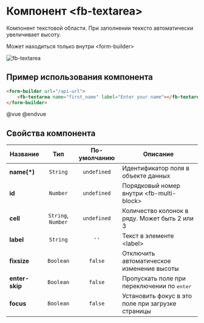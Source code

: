 # Компонент &lt;fb-textarea&gt;

Компонент текстовой области. При заполнении текксто автоматически увеличивает высоту.

Может находиться только внутри &lt;form-builder&gt;

![fb-textarea](https://storage.googleapis.com/static.awema.pl/docs/fb-textarea.png)


## Пример использования компонента

```html
<form-builder url="/api-url">
    <fb-textarea name="first_name" label="Enter your name"></fb-textarea>
</form-builder>
```
@vue
<form-builder url="/api-url">
    <fb-textarea name="first_name" label="Enter your name"></fb-textarea>
</form-builder>
@endvue


## Свойства компонента

| Название            | Тип                | По-умолчанию        | Описание                                          |
|---------------------|:------------------:|:-------------------:|---------------------------------------------------|
| **name(*)**         | `String`           | `undefined`         | Идентификатор поля в объекте данных               |
| **id**              | `Number`           | `undefined`         | Порядковый номер внутри &lt;fb-multi-block&gt;    |
| **cell**            | `String`, `Number` | `undefined`         | Количество колонок в ряду. Может быть 2 или 3     |
| **label**           | `String`           | `''`                | Текст в элементе &lt;label&gt;                    |
| **fixsize**         | `Boolean`          | `false`             | Отключить автоматическое изменение высоты         |
| **enter-skip**      | `Boolean`          | `false`             | Пропускать поле при переключении по <kbd>enter</kbd> |
| **focus**           | `Boolean`          | `false`             | Установить фокус в это поле при загрузке страницы |
